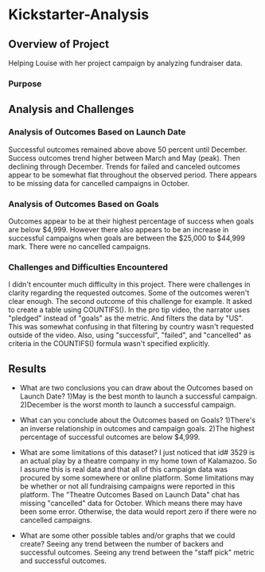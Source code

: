 # Kickstarter-Analysis

## Overview of Project
Helping Louise with her project campaign by analyzing fundraiser data.

### Purpose

## Analysis and Challenges

### Analysis of Outcomes Based on Launch Date
Successful outcomes remained above above 50 percent until December.
Success outcomes trend higher between March and May (peak). Then declining through December.
Trends for failed and canceled outcomes appear to be somewhat flat throughout the observed period.
There appears to be  missing data for cancelled campaigns in October.

### Analysis of Outcomes Based on Goals
Outcomes appear to be at their highest percentage of success when goals are below $4,999. 
However there also appears to be an increase in successful campaigns when goals are between the $25,000 to $44,999 mark.
There were no cancelled campaigns.

### Challenges and Difficulties Encountered
I didn't encounter much difficulty in  this project. There were challenges in clarity regarding the requested outcomes.
Some of the outcomes weren't clear enough. The second outcome of this challenge for example. It asked to create a table using COUNTIFS().
In the pro tip video, the narrator uses "pledged" instead of "goals" as the metric. And filters the data by "US".
This was somewhat confusing in that filtering by country wasn't requested outside of the video.
Also, using "successful", "failed", and "cancelled" as criteria in the COUNTIFS() formula wasn't specified explicitly.

## Results

- What are two conclusions you can draw about the Outcomes based on Launch Date?
1)May is the best month to launch a successful campaign.
2)December is the worst month to launch a successful campaign.

- What can you conclude about the Outcomes based on Goals?
1)There's an inverse relationship in outcomes and campaign goals.
2)The highest percentage of successful outcomes are below $4,999.

- What are some limitations of this dataset?
I just noticed that id# 3529 is an actual play by a theatre company in my home town of Kalamazoo. 
So I assume this is real data and that all of this campaign data was procured by some somewhere or online platform.
Some limitations may be whether or not all fundraising campaigns were reported in this platform.
The "Theatre Outcomes Based on Launch Data" chat has missing "cancelled" data for October.
Which means there may have been some error. Otherwise, the data would report zero if there were no cancelled campaigns.

- What are some other possible tables and/or graphs that we could create?
Seeing any trend between the number of backers and successful outcomes.
Seeing any trend between the "staff pick" metric and successful outcomes.
